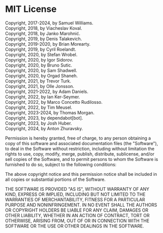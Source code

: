# MIT License

Copyright, 2017-2024, by Samuel Williams.  
Copyright, 2018, by Viacheslav Koval.  
Copyright, 2018, by Janko Marohnić.  
Copyright, 2019, by Denis Talakevich.  
Copyright, 2019-2020, by Brian Morearty.  
Copyright, 2019, by Cyril Roelandt.  
Copyright, 2020, by Stefan Wrobel.  
Copyright, 2020, by Igor Sidorov.  
Copyright, 2020, by Bruno Sutic.  
Copyright, 2020, by Sam Shadwell.  
Copyright, 2020, by Orgad Shaneh.  
Copyright, 2021, by Trevor Turk.  
Copyright, 2021, by Olle Jonsson.  
Copyright, 2021-2022, by Adam Daniels.  
Copyright, 2022, by Ian Ker-Seymer.  
Copyright, 2022, by Marco Concetto Rudilosso.  
Copyright, 2022, by Tim Meusel.  
Copyright, 2023-2024, by Thomas Morgan.  
Copyright, 2023, by dependabot[bot].  
Copyright, 2023, by Josh Huber.  
Copyright, 2024, by Anton Zhuravsky.  

Permission is hereby granted, free of charge, to any person obtaining a copy
of this software and associated documentation files (the "Software"), to deal
in the Software without restriction, including without limitation the rights
to use, copy, modify, merge, publish, distribute, sublicense, and/or sell
copies of the Software, and to permit persons to whom the Software is
furnished to do so, subject to the following conditions:

The above copyright notice and this permission notice shall be included in all
copies or substantial portions of the Software.

THE SOFTWARE IS PROVIDED "AS IS", WITHOUT WARRANTY OF ANY KIND, EXPRESS OR
IMPLIED, INCLUDING BUT NOT LIMITED TO THE WARRANTIES OF MERCHANTABILITY,
FITNESS FOR A PARTICULAR PURPOSE AND NONINFRINGEMENT. IN NO EVENT SHALL THE
AUTHORS OR COPYRIGHT HOLDERS BE LIABLE FOR ANY CLAIM, DAMAGES OR OTHER
LIABILITY, WHETHER IN AN ACTION OF CONTRACT, TORT OR OTHERWISE, ARISING FROM,
OUT OF OR IN CONNECTION WITH THE SOFTWARE OR THE USE OR OTHER DEALINGS IN THE
SOFTWARE.
